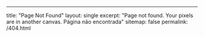 ----
title: "Page Not Found"
layout: single
excerpt: "Page not found. Your pixels are in another canvas. Página não encontrada"
sitemap: false
permalink: /404.html

<script type="text/javascript">
  var GOOG_FIXURL_LANG = 'en';
  var GOOG_FIXURL_SITE = '{{ site.url }}'
</script>
<script type="text/javascript"
  src="//linkhelp.clients.google.com/tbproxy/lh/wm/fixurl.js">
</script>